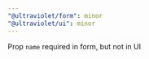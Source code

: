 ```yaml
---
"@ultraviolet/form": minor
"@ultraviolet/ui": minor
---
```


Prop `name` required in form, but not in UI

